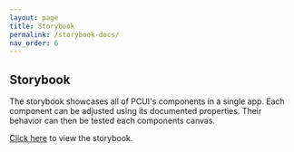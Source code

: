 ```yaml
---
layout: page
title: Storybook 
permalink: /storybook-docs/
nav_order: 6
---
```


## Storybook

The storybook showcases all of PCUI's components in a single app. Each component can be adjusted using its documented properties. Their behavior can then be tested each components canvas.

[Click here](../storybook/) to view the storybook.